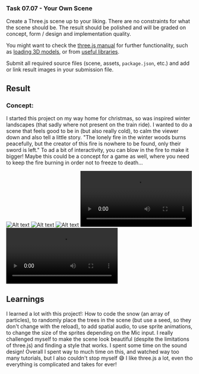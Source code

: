 ### Task 07.07 - Your Own Scene

Create a Three.js scene up to your liking. There are no constraints for what the scene should be. The result should be polished and will be graded on concept, form / design and implementation quality.

You might want to check the [three.js manual](https://threejs.org/docs/index.html#manual/en/introduction/Creating-a-scene) for further functionality, such as [loading 3D models](https://threejs.org/docs/index.html#manual/en/introduction/Loading-3D-models), or from [useful libraries](https://threejs.org/docs/index.html#manual/en/introduction/Libraries-and-Plugins).

Submit all required source files (scene, assets, `package.json`, etc.) and add or link result images in your submission file.

## Result

### Concept: 

I started this project on my way home for christmas,  so was inspired winter landscapes (that sadly where not present on the train ride). I wanted to do a scene that feels good to be in (but also really cold), to calm the viewer down and also tell a little story. "The lonely fire in the winter woods burns peacefully, but the creator of this fire is nowhere to be found, only their sword is left." To ad a bit of interactivity, you can blow in the fire to make it bigger! Maybe this could be a concept for a game as well, where you need to keep the fire burning in order not to freeze to death...  

![Alt text](image.png)
![Alt text](image-1.png)
![Alt text](image-2.png)
<video src="Bildschirmaufnahme%202024-01-15%20um%2019.19.22.mp4" controls title="Title"></video>
<video src="Bildschirmaufnahme%202024-01-15%20um%2019.23.09.mp4" controls title="Title"></video>

## Learnings

I learned a lot with this project!: How to code the snow (an array of particles), to randomly place the trees in the scene (but use a seed, so they don't change with the reload), to add spatial audio, to use sprite animations, to change the size of the sprites depending on the Mic input. I really challenged myself to make the scene look beautiful (despite the limitations of three.js) and finding a style that works. I spent some time on the sound design! Overall I spent way to much time on this, and watched way too many tutorials, but I also couldn't stop myself 😅 I like three.js a lot, even tho everything is complicated and takes for ever!